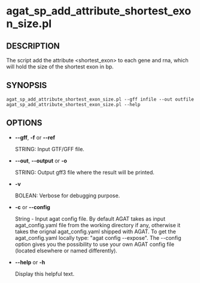 # agat\_sp\_add\_attribute\_shortest\_exon\_size.pl

## DESCRIPTION

The script add the attribute \<shortest_exon\> to each gene and rna, which will hold the size of the shortest exon in bp.

## SYNOPSIS

```
agat_sp_add_attribute_shortest_exon_size.pl --gff infile --out outfile
agat_sp_add_attribute_shortest_exon_size.pl --help
```

## OPTIONS

- **--gff**, **-f** or **--ref** 

    STRING: Input GTF/GFF file.

- **--out**, **--output** or **-o**

    STRING: Output gff3 file where the result will be printed.

- **-v**

    BOLEAN: Verbose for debugging purpose.

- **-c** or **--config**

    String - Input agat config file. By default AGAT takes as input agat_config.yaml file from the working directory if any,
    otherwise it takes the orignal agat_config.yaml shipped with AGAT. To get the agat_config.yaml locally type: "agat config --expose".
    The --config option gives you the possibility to use your own AGAT config file (located elsewhere or named differently).

- **--help** or **-h**

    Display this helpful text.
